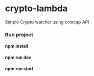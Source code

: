 # crypto-lambda
Simple Crypto watcher using coincap API

### Run project

#### npm install
#### npm run dev
#### npm run start

